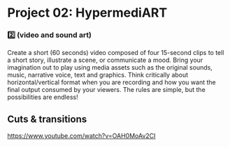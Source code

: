 # Project 02: HypermediART
### :two: (video and sound art)

Create a short (60 seconds) video composed of four 15-second clips to tell a short story, illustrate a scene, or communicate a mood. Bring your imagination out to play using media assets such as the original sounds, music, narrative voice, text and graphics. Think critically about horizontal/vertical format when you are recording and how you want the final output consumed by your viewers. The rules are simple, but the possibilities are endless!

## Cuts & transitions
https://www.youtube.com/watch?v=OAH0MoAv2CI


